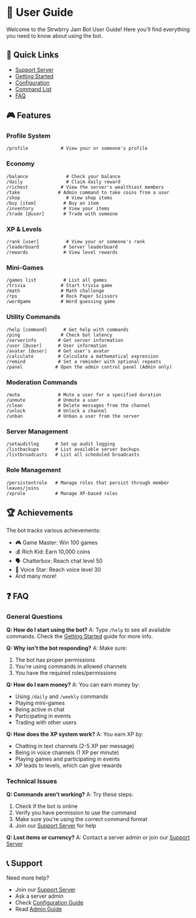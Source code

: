 # 📖 User Guide

Welcome to the Strwbrry Jam Bot User Guide! Here you'll find everything you need to know about using the bot.

## 🔗 Quick Links
- [Support Server](https://discord.gg/XcH8JmGaHZ)
- [Getting Started](GETTING_STARTED.md)
- [Configuration](CONFIGURATION.md)
- [Command List](#command-list)
- [FAQ](#faq)

## 🎮 Features

### Profile System
```
/profile            # View your or someone's profile
```

### Economy
```
/balance              # Check your balance
/daily                # Claim daily reward
/richest            # View the server's wealthiest members
/take              # Admin command to take coins from a user
/shop                 # View shop items
/buy [item]          # Buy an item
/inventory           # View your items
/trade [@user]       # Trade with someone
```

### XP & Levels
```
/rank [user]          # View your or someone's rank
/leaderboard         # Server leaderboard
/rewards             # View level rewards
```

### Mini-Games
```
/games list          # List all games
/trivia             # Start trivia game
/math               # Math challenge
/rps                # Rock Paper Scissors
/wordgame           # Word guessing game
```

### Utility Commands
```
/help [command]      # Get help with commands
/ping               # Check bot latency
/serverinfo        # Get server information
/user [@user]      # User information
/avatar [@user]    # Get user's avatar
/calculate         # Calculate a mathematical expression
/remind            # Set a reminder with optional repeats
/panel            # Open the admin control panel (Admin only)
```

### Moderation Commands
```
/mute              # Mute a user for a specified duration
/unmute            # Unmute a user
/clean             # Delete messages from the channel
/unlock            # Unlock a channel
/unban             # Unban a user from the server
```

### Server Management
```
/setauditlog      # Set up audit logging
/listbackups      # List available server backups
/listbroadcasts   # List all scheduled broadcasts
```

### Role Management
```
/persistentrole   # Manage roles that persist through member leaves/joins
/xprole           # Manage XP-based roles
```

## 🏆 Achievements

The bot tracks various achievements:
- 🎮 Game Master: Win 100 games
- 💰 Rich Kid: Earn 10,000 coins
- 🗣️ Chatterbox: Reach chat level 50
- 🎵 Voice Star: Reach voice level 30
- And many more!

## ❓ FAQ

### General Questions

**Q: How do I start using the bot?**
A: Type `/help` to see all available commands. Check the [Getting Started](GETTING_STARTED.md) guide for more info.

**Q: Why isn't the bot responding?**
A: Make sure:
1. The bot has proper permissions
2. You're using commands in allowed channels
3. You have the required roles/permissions

**Q: How do I earn money?**
A: You can earn money by:
- Using `/daily` and `/weekly` commands
- Playing mini-games
- Being active in chat
- Participating in events
- Trading with other users

**Q: How does the XP system work?**
A: You earn XP by:
- Chatting in text channels (2-5 XP per message)
- Being in voice channels (1 XP per minute)
- Playing games and participating in events
- XP leads to levels, which can give rewards

### Technical Issues

**Q: Commands aren't working?**
A: Try these steps:
1. Check if the bot is online
2. Verify you have permission to use the command
3. Make sure you're using the correct command format
4. Join our [Support Server](https://discord.gg/XcH8JmGaHZ) for help

**Q: Lost items or currency?**
A: Contact a server admin or join our [Support Server](https://discord.gg/XcH8JmGaHZ)

## 📞 Support

Need more help?
- Join our [Support Server](https://discord.gg/XcH8JmGaHZ)
- Ask a server admin
- Check [Configuration Guide](CONFIGURATION.md)
- Read [Admin Guide](ADMIN_GUIDE.md)
